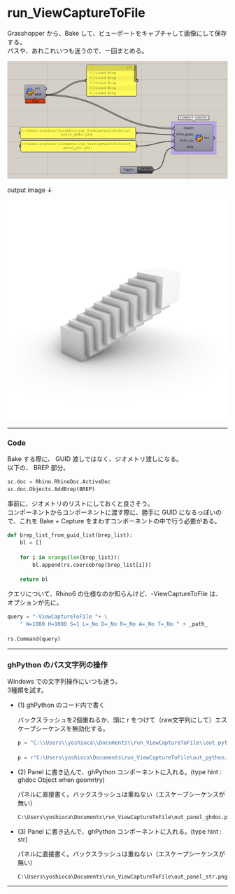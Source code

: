 # run_ViewCaptureToFile  


Grasshopper から、Bake して、ビューポートをキャプチャして画像にして保存する。  
パスや、あれこれいつも迷うので、一回まとめる。  

![run_ViewCaptureToFile](run_ViewCaptureToFile.png)  

output image ↓  

![capture](out_python.png)  


---  


### Code  


Bake する際に、 GUID 渡しではなく、ジオメトリ渡しになる。  
以下の、 BREP 部分。  

```Python
sc.doc = Rhino.RhinoDoc.ActiveDoc
sc.doc.Objects.AddBrep(BREP)
```

事前に、ジオメトリのリストにしておくと良さそう。  
コンポーネントからコンポーネントに渡す際に、勝手に GUID になるっぽいので、これを Bake + Capture をまわすコンポーネントの中で行う必要がある。  

```Python
def brep_list_from_guid_list(brep_list):
    bl = []
    
    for i in xrange(len(brep_list)):
        bl.append(rs.coercebrep(brep_list[i]))
      
    return bl
```

クエリについて、Rhino6 の仕様なのか知らんけど、-ViewCaptureToFile は、オプションが先に。  
```Python
query = "-ViewCaptureToFile "+ \
    " W=1080 H=1080 S=1 L=_No D=_No R=_No A=_No T=_No " + _path_

rs.Command(query)
```


---  


### ghPython のパス文字列の操作  


Windows での文字列操作にいつも迷う。  
3種類を試す。  


- (1) ghPython のコード内で書く  

  バックスラッシュを2個重ねるか、頭に r をつけて（raw文字列にして）エスケープシーケンスを無効化する。  

  ```Python
  p = "C:\\Users\\yoshioca\\Documents\\run_ViewCaptureToFile\\out_python.png"

  p = r"C:\Users\yoshioca\Documents\run_ViewCaptureToFile\out_python.png"
  ```


- (2) Panel に書き込んで、ghPython コンポーネントに入れる。(type hint : ghdoc Object when geomrtry)  

  パネルに直接書く。バックスラッシュは重ねない（エスケープシーケンスが無い）  

  ```xml
  C:\Users\yoshioca\Documents\run_ViewCaptureToFile\out_panel_ghdoc.png
  ```


- (3) Panel に書き込んで、ghPython コンポーネントに入れる。(type hint : str)  

  パネルに直接書く。バックスラッシュは重ねない（エスケープシーケンスが無い）

  ```xml
  C:\Users\yoshioca\Documents\run_ViewCaptureToFile\out_panel_str.png
  ```


---  